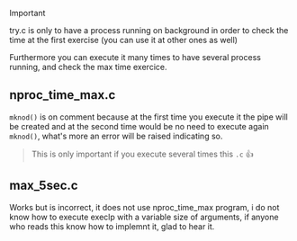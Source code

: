 > [!IMPORTANT]
> try.c is only to have a process running on background in order to check the time at the first exercise (you can use it at other ones as well)
> 
> Furthermore you can execute it many times to have several process running, and check the max time exercice.

## nproc_time_max.c
``mknod()`` is on comment because at the first time you execute it the pipe will be created and at the second time would be no need to execute again ``mknod()``, what's more an error will be raised indicating so.
> This is only important if you execute several times this ``.c``  👍

## max_5sec.c
Works but is incorrect, it does not use nproc_time_max program, i do not know how to execute execlp with a variable size of arguments, if anyone who reads this know how to implemnt it, glad to hear it.

